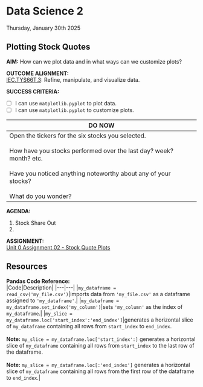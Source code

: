 # Data Science 2
Thursday, January 30th 2025

## Plotting Stock Quotes

**AIM:** How can we plot data and in what ways can we customize plots?

**OUTCOME ALIGNMENT:**
<br><ins>IEC.TYS66T.3</ins>: Refine, manipulate, and visualize data.

**SUCCESS CRITERIA:**
- [ ] I can use `matplotlib.pyplot` to plot data.
- [ ] I can use `matplotlib.pyplot` to customize plots.

|DO NOW|
|---|
|Open the tickers for the six stocks you selected.<br><br>How have you stocks performed over the last day? week? month? etc.<br><br>Have you noticed anything noteworthy about any of your stocks?<br><br>What do you wonder?|

**AGENDA:**
1. Stock Share Out
2.

**ASSIGNMENT:** 
<br>[Unit 0 Assignment 02 - Stock Quote Plots](https://github.com/MrJSwotinsky/Data_Science_2_Spring_2025/blob/main/Unit_0_Introduction_to_Data_Visualization/Assignments/02_Stock_Quote_Plots.md)

## Resources
**Pandas Code Reference:** <br>
|Code|Description|
|---|---|
|`my_dataframe = read_csv('my_file.csv')`|imports data from `'my_file.csv'` as a dataframe assigned to `'my_dataframe'`.|
|`my_dataframe = my_dataframe.set_index('my_column')`|sets `'my_column'` as the index of `my_dataframe`.|
|`my_slice = my_dataframe.loc['start_index':'end_index']`|generates a horizontal slice of `my_dataframe` containing all rows from `start_index` to `end_index`.<br><br>**Note:** `my_slice = my_dataframe.loc['start_index':]` generates a horizontal slice of `my_dataframe` containing all rows from `start_index` to the last row of the dataframe.<br><br>**Note:** `my_slice = my_dataframe.loc[:'end_index']` generates a horizontal slice of `my_dataframe` containing all rows from the first row of the dataframe to `end_index`.|
